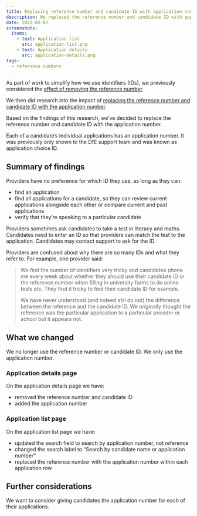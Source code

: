 ```yaml
---
title: Replacing reference number and candidate ID with application number
description: We replaced the reference number and candidate ID with application number to better help users find an application
date: 2022-02-07
screenshots:
  items:
    - text: Application list
      src: application-list.png
    - text: Application details
      src: application-details.png
tags:
  - reference numbers
---
```


As part of work to simplify how we use identifiers (IDs), we previously considered the [effect of removing the reference number](/manage-teacher-training-applications/finding-out-the-effect-of-removing-the-reference-number/).

We then did research into the impact of [replacing the reference number and candidate ID with the application number](https://docs.google.com/presentation/d/1puOPyRmPvlTbnuocQqzO6oKtiRRoZDburdKtTNbe0nA/edit#slide=id.g1126224a75f_0_4).

Based on the findings of this research, we’ve decided to replace the reference number and candidate ID with the application number.

Each of a candidate’s individual applications has an application number. It was previously only shown to the DfE support team and was known as application choice ID.

## Summary of findings

Providers have no preference for which ID they use, as long as they can:

- find an application
- find all applications for a candidate, so they can review current applications alongside each other or compare current and past applications
- verify that they’re speaking to a particular candidate

Providers sometimes ask candidates to take a test in literacy and maths. Candidates need to enter an ID so that providers can match the test to the application. Candidates may contact support to ask for the ID.

Providers are confused about why there are so many IDs and what they refer to. For example, one provider said:

> We find the number of identifiers very tricky and candidates phone me every week about whether they should use their candidate ID or the reference number when filling in university forms to do online tests etc. They find it tricky to find their candidate ID for example.
>
>We have never understood (and indeed still do not) the difference between the reference and the candidate ID. We originally thought the reference was the particular application to a particular provider or school but it appears not.

## What we changed

We no longer use the reference number or candidate ID. We only use the application number.

### Application details page

On the application details page we have:

- removed the reference number and candidate ID
- added the application number

### Application list page

On the application list page we have:

- updated the search field to search by application number, not reference
- changed the search label to “Search by candidate name or application number”
- replaced the reference number with the application number within each application row

## Further considerations

We want to consider giving candidates the application number for each of their applications.
